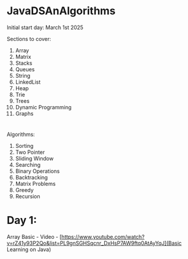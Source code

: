 # JavaDSAnAlgorithms

Initial start day: March 1st 2025

Sections to cover: 
1. Array
2. Matrix
3. Stacks
4. Queues
5. String
6. LinkedList
7. Heap
8. Trie
9. Trees
10. Dynamic Programming
11. Graphs

#
Algorithms:
1. Sorting
2. Two Pointer
3. Sliding Window
4. Searching
5. Binary Operations
6. Backtracking
7. Matrix Problems
8. Greedy
9. Recursion

# Day 1:
Array Basic - Video - [https://www.youtube.com/watch?v=rZ41y93P2Qo&list=PL9gnSGHSqcnr_DxHsP7AW9ftq0AtAyYqJ](Basic Learning on Java)


